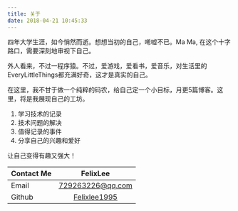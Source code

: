 ```yaml
---
title: 关于 
date: 2018-04-21 10:45:33
---
```


四年大学生涯，如今悄然而逝。想想当初的自己，唏嘘不已。Ma Ma, 在这个十字路口，需要深刻地审视下自己。

外人看来，不过一程序猿。不过，爱游戏，爱看书，爱音乐，对生活里的EveryLittleThings都充满好奇，这才是真实的自己。

在这里，我不甘于做一个纯粹的码农，给自己定一个小目标，月更5篇博客。这里，将是我展现自己的工坊。

1. 学习技术的记录
2. 技术问题的解决
3. 值得记录的事件
4. 分享自己的兴趣和爱好

让自己变得有趣又强大！

| Contact Me | FelixLee |
| - | :-:|
| Email | 729263226@qq.com |
| Github | [Felixlee1995](https://github.com/FelixLee1995) |





